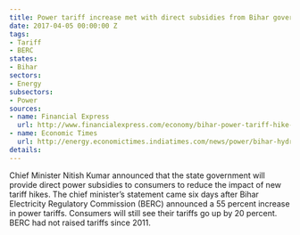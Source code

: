 ```yaml
---
title: Power tariff increase met with direct subsidies from Bihar government
date: 2017-04-05 00:00:00 Z
tags:
- Tariff
- BERC
states:
- Bihar
sectors:
- Energy
subsectors:
- Power
sources:
- name: Financial Express
  url: http://www.financialexpress.com/economy/bihar-power-tariff-hike-by-20-percent-from-april-1/610887/
- name: Economic Times
  url: http://energy.economictimes.indiatimes.com/news/power/bihar-hydro-power-firms-accounts-not-maintained-since-2001-02-cag/57868919
details: 
---
```


Chief Minister Nitish Kumar announced that the state government will provide direct power subsidies to consumers to reduce the impact of new tariff hikes. The chief minister’s statement came six days after Bihar Electricity Regulatory Commission (BERC) announced a 55 percent increase in power tariffs. Consumers will still see their tariffs go up by 20 percent. BERC had not raised tariffs since 2011.
